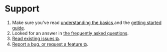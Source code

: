 # Support

1. Make sure you've read [understanding the basics ](overview/understand-the-basics.md)and the [getting started guide](overview/getting-started.md).
2. Looked for an answer in [the frequently asked questions](faq.md).
3. [Read existing issues ⧉](https://github.com/auth-safe/authsafe-server/issues).
4. [Report a bug, or request a feature ⧉](https://github.com/auth-safe/authsafe-server/issues/new).
